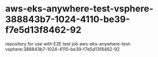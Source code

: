 # aws-eks-anywhere-test-vsphere-388843b7-1024-4110-be39-f7e5d13f8462-92
repository for use with E2E test job aws-eks-anywhere-test-vsphere:388843b7-1024-4110-be39-f7e5d13f8462-92
